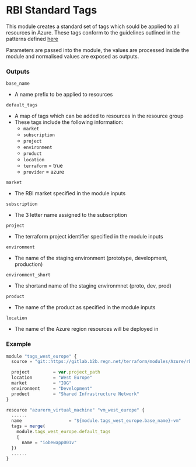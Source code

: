 # RBI Standard Tags

This module creates a standard set of tags which sould be applied to all resources in Azure. These tags conform to the guidelines outlined in the patterns defined [here](https://gitlab.b2b.regn.net/guides/Azure/blob/master/docs/patterns/tagging_naming_conventions.md)

Parameters are passed into the module, the values are processed inside the module and normalised values are exposed as outputs.

### Outputs

`base_name`
  - A name prefix to be applied to resources

`default_tags`
  - A map of tags which can be added to resources in the resource group
  - These tags include the following information:
    - `market`
    - `subscription`
    - `project`
    - `environment`
    - `product`
    - `location`
    - `terraform` = true
    - `provider` = azure

`market`
  - The RBI market specified in the module inputs

`subscription`
  - The 3 letter name assigned to the subscription

`project`
  - The terraform project identifier specified in the module inputs

`environment`
  - The name of the staging environment (prototype, development, production)

`environment_short`
  - The shortand name of the staging environmnet (proto, dev, prod)

`product`
  - The name of the product as specified in the module inputs

`location`
  - The name of the Azure region resources will be deployed in

### Example

```javascript
module "tags_west_europe" {
  source = "git::https://gitlab.b2b.regn.net/terraform/modules/Azure/rbi-standard-tags.git?ref=v1.1"

  project         = var.project_path
  location        = "West Europe"
  market          = "IOG"
  environment     = "Development"
  product         = "Shared Infrastructure Network"
}

resource "azurerm_virtual_machine" "vm_west_europe" {
  ......
  name                  = "${module.tags_west_europe.base_name}-vm"
  tags = merge(
    module.tags_west_europe.default_tags
    {
      name = "iobewapp001v"
  })
  ......
}
```
